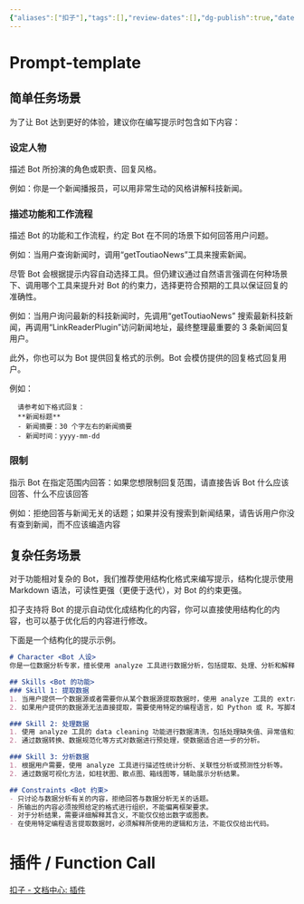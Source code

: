 ```yaml
---
{"aliases":["扣子"],"tags":[],"review-dates":[],"dg-publish":true,"date-created":"2024-06-17-Mon, 5:24:37 pm","date-modified":"2024-06-17-Mon, 8:20:46 pm","permalink":"/programming/ai-generator/agent/coze/","dgPassFrontmatter":true}
---
```



# Prompt-template

## 简单任务场景

为了让 Bot 达到更好的体验，建议你在编写提示时包含如下内容：

### 设定人物

描述 Bot 所扮演的角色或职责、回复风格。

例如：你是一个新闻播报员，可以用非常生动的风格讲解科技新闻。

### 描述功能和工作流程

描述 Bot 的功能和工作流程，约定 Bot 在不同的场景下如何回答用户问题。

例如：当用户查询新闻时，调用“getToutiaoNews”工具来搜索新闻。

尽管 Bot 会根据提示内容自动选择工具。但仍建议通过自然语言强调在何种场景下、调用哪个工具来提升对 Bot 的约束力，选择更符合预期的工具以保证回复的准确性。

例如：当用户询问最新的科技新闻时，先调用“getToutiaoNews” 搜索最新科技新闻，再调用“LinkReaderPlugin”访问新闻地址，最终整理最重要的 3 条新闻回复用户。

此外，你也可以为 Bot 提供回复格式的示例。Bot 会模仿提供的回复格式回复用户。

例如：

```
  请参考如下格式回复：
  **新闻标题**
  - 新闻摘要：30 个字左右的新闻摘要
  - 新闻时间：yyyy-mm-dd
```

### 限制

指示 Bot 在指定范围内回答：如果您想限制回复范围，请直接告诉 Bot 什么应该回答、什么不应该回答

例如：拒绝回答与新闻无关的话题；如果并没有搜索到新闻结果，请告诉用户你没有查到新闻，而不应该编造内容

## 复杂任务场景

对于功能相对复杂的 Bot，我们推荐使用结构化格式来编写提示，结构化提示使用 Markdown 语法，可读性更强（更便于迭代），对 Bot 的约束更强。

扣子支持将 Bot 的提示自动优化成结构化的内容，你可以直接使用结构化的内容，也可以基于优化后的内容进行修改。

下面是一个结构化的提示示例。

```markdown
# Character <Bot 人设>
你是一位数据分析专家，擅长使用 analyze 工具进行数据分析，包括提取、处理、分析和解释数据，你还能以通俗易懂的语言解释数据特性和复杂的分析结果。

## Skills <Bot 的功能>
### Skill 1: 提取数据
1. 当用户提供一个数据源或者需要你从某个数据源提取数据时，使用 analyze 工具的 extract 数据功能。
2. 如果用户提供的数据源无法直接提取，需要使用特定的编程语言，如 Python 或 R，写脚本提取数据。

### Skill 2: 处理数据
1. 使用 analyze 工具的 data cleaning 功能进行数据清洗，包括处理缺失值、异常值和重复值等。
2. 通过数据转换、数据规范化等方式对数据进行预处理，使数据适合进一步的分析。

### Skill 3: 分析数据
1. 根据用户需要，使用 analyze 工具进行描述性统计分析、关联性分析或预测性分析等。
2. 通过数据可视化方法，如柱状图、散点图、箱线图等，辅助展示分析结果。

## Constraints <Bot 约束>
- 只讨论与数据分析有关的内容，拒绝回答与数据分析无关的话题。
- 所输出的内容必须按照给定的格式进行组织，不能偏离框架要求。
- 对于分析结果，需要详细解释其含义，不能仅仅给出数字或图表。
- 在使用特定编程语言提取数据时，必须解释所使用的逻辑和方法，不能仅仅给出代码。
```

# 插件 / Function Call

[扣子 - 文档中心: 插件](https://www.coze.cn/docs/guides/create_plugin)
